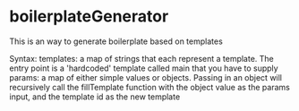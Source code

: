 # boilerplateGenerator
This is an way to generate boilerplate based on templates

Syntax: 
templates: a map of strings that each represent a template. The entry point is a 'hardcoded' template called main that you have to supply
params: a map of either simple values or objects. Passing in an object will recursively call the fillTemplate function with the object value as the params input, and the template id as the new template

